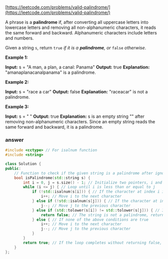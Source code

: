 [https://leetcode.com/problems/valid-palindrome/](https://leetcode.com/problems/valid-palindrome/)

A phrase is a **palindrome** if, after converting all uppercase letters into lowercase letters and removing all non-alphanumeric characters, it reads the same forward and backward. Alphanumeric characters include letters and numbers.

Given a string `s`, return `true` _if it is a **palindrome**, or_ `false` _otherwise_.

**Example 1:**

**Input:** s = "A man, a plan, a canal: Panama"
**Output:** true
**Explanation:** "amanaplanacanalpanama" is a palindrome.

**Example 2:**

**Input:** s = "race a car"
**Output:** false
**Explanation:** "raceacar" is not a palindrome.

**Example 3:**

**Input:** s = " "
**Output:** true
**Explanation:** s is an empty string "" after removing non-alphanumeric characters.
Since an empty string reads the same forward and backward, it is a palindrome.

### answer

```cpp
#include <cctype> // For isalnum function
#include <string>

class Solution {
public:
    // Function to check if the given string is a palindrome after ignoring non-alphanumeric characters and considering case insensitivity
    bool isPalindrome(std::string s) {
        int i = 0, j = s.size() - 1; // Initialize two pointers, i and j, pointing to the start and end of the string respectively
        while (i <= j) { // Loop until i is less than or equal to j
            if (!std::isalnum(s[i])) { // If the character at index i is not alphanumeric
                i++; // Move i to the next character
            } else if (!std::isalnum(s[j])) { // If the character at index j is not alphanumeric
                j--; // Move j to the previous character
            } else if (std::tolower(s[i]) != std::tolower(s[j])) { // If the lowercase versions of the characters at indices i and j are not equal
                return false; // The string is not a palindrome, return false
            } else { // If none of the above conditions are true
                i++; // Move i to the next character
                j--; // Move j to the previous character
            }
        }
        return true; // If the loop completes without returning false, the string is a palindrome, return true
    }
};
```
